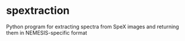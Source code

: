 # spextraction
 Python program for extracting spectra from SpeX images and returning them in NEMESIS-specific format
